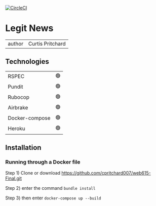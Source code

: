 [![CircleCI](https://circleci.com/gh/cpritchard007/web615-Final.svg?style=svg)](https://app.circleci.com/pipelines/github/Cpritchard007/web615-Final)

# Legit News #

|     |     |
|:----|:----|
|  author   | Curtis Pritchard |


## Technologies ##
|    |     |
|:----|:----|
|  RSPEC   | 🟢 |
|  Pundit   | 🟢 |
|  Rubocop   | 🟢 |
|  Airbrake   | 🟢 |
|  Docker-compose   | 🟢 |
|  Heroku   | 🟢 |


## Installation ##

### Running through a Docker file ###
Step 1) Clone or download <link href="https://github.com/cpritchard007/web615-Final.git">https://github.com/cpritchard007/web615-Final.git</link>

Step 2) enter the command <code>bundle install</code>

Step 3) then enter <code>docker-compose up --build</code>
